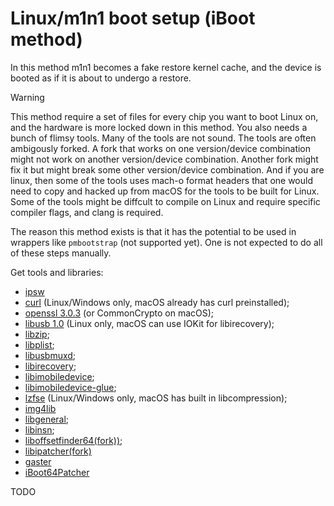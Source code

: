 # Linux/m1n1 boot setup (iBoot method)

In this method m1n1 becomes a fake restore kernel cache, and the
device is booted as if it is about to undergo a restore.

> [!WARNING]
> This method require a set of files for every chip you want
to boot Linux on, and the hardware is more locked down in this method.
You also needs a bunch of flimsy tools. Many of the tools are not sound.
The tools are often ambigously forked. A fork that works on one version/device
combination might not work on another version/device combination. Another
fork might fix it but might break some other version/device combination.
And if you are linux, then some of the tools uses mach-o format headers that
one would need to copy and hacked up from macOS for the tools to be built for
Linux. Some of the tools might be diffcult to compile on Linux and require
specific compiler flags, and clang is required.

The reason this method exists is that it has the potential to be used
in wrappers like `pmbootstrap` (not supported yet). One is not expected
to do all of these steps manually.

Get tools and libraries:

- [ipsw](https://github.com/blacktop/ipsw)
- [curl](https://github.com/curl/curl) (Linux/Windows only, macOS already has curl preinstalled);
- [openssl 3.0.3](https://github.com/openssl/openssl) (or CommonCrypto on macOS);
- [libusb 1.0](https://github.com/libusb/libusb) (Linux only, macOS can use IOKit for libirecovery);
- [libzip](https://github.com/nih-at/libzip);
- [libplist](https://github.com/libimobiledevice/libplist);
- [libusbmuxd](https://github.com/libimobiledevice/libusbmuxd);
- [libirecovery](https://github.com/libimobiledevice/libirecovery);
- [libimobiledevice](https://github.com/libimobiledevice/libimobiledevice);
- [libimobiledevice-glue](https://github.com/libimobiledevice/libimobiledevice-glue);
- [lzfse](https://github.com/lzfse/lzfse) (Linux/Windows only, macOS has built in libcompression);
- [img4lib](https://github.com/xerub/img4lib)
- [libgeneral](https://github.com/tihmstar/libgeneral);
- [libinsn](https://github.com/tihmstar/libinsn);
- [liboffsetfinder64(fork))](https://github.com/Cryptiiiic/liboffsetfinder64);
- [libipatcher(fork)](https://github.com/Cryptiiiic/libipatcher)
- [gaster](https://github.com/0x7ff/gaster)
- [iBoot64Patcher](https://github.com/Cryptii)

TODO
